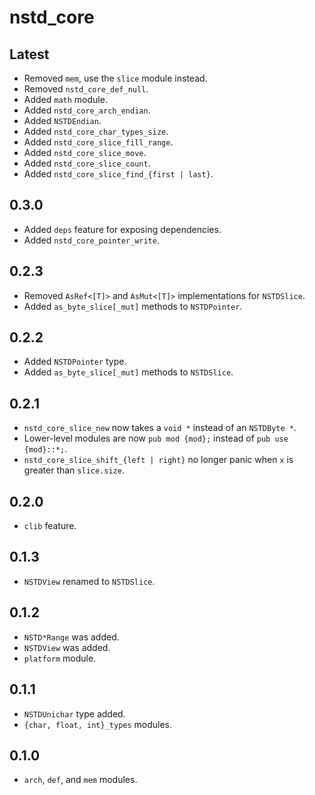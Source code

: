 # nstd_core
## Latest
- Removed `mem`, use the `slice` module instead.
- Removed `nstd_core_def_null`.
- Added `math` module.
- Added `nstd_core_arch_endian`.
- Added `NSTDEndian`.
- Added `nstd_core_char_types_size`.
- Added `nstd_core_slice_fill_range`.
- Added `nstd_core_slice_move`.
- Added `nstd_core_slice_count`.
- Added `nstd_core_slice_find_{first | last}`.
## 0.3.0
- Added `deps` feature for exposing dependencies.
- Added `nstd_core_pointer_write`.
## 0.2.3
- Removed `AsRef<[T]>` and `AsMut<[T]>` implementations for `NSTDSlice`.
- Added `as_byte_slice[_mut]` methods to `NSTDPointer`.
## 0.2.2
- Added `NSTDPointer` type.
- Added `as_byte_slice[_mut]` methods to `NSTDSlice`.
## 0.2.1
- `nstd_core_slice_new` now takes a `void *` instead of an `NSTDByte *`.
- Lower-level modules are now `pub mod {mod};` instead of `pub use {mod}::*;`.
- `nstd_core_slice_shift_{left | right}` no longer panic when `x` is greater than `slice.size`.
## 0.2.0
- `clib` feature.
## 0.1.3
- `NSTDView` renamed to `NSTDSlice`.
## 0.1.2
- `NSTD*Range` was added.
- `NSTDView` was added.
- `platform` module.
## 0.1.1
- `NSTDUnichar` type added.
- `{char, float, int}_types` modules.
## 0.1.0
- `arch`, `def`, and `mem` modules.
